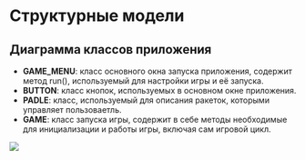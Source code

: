 # Структурные модели

## Диаграмма классов приложения

 - **GAME_MENU**: класс основного окна запуска приложения, содержит метод run(), используемый для настройки игры и её запуска.
 - **BUTTON**: класс кнопок, используемых в основном окне приложения.
 - **PADLE**: класс, используемый для описания ракеток, которыми управляет пользоваетль.
 - **GAME**: класс запуска игры, содержит в себе методы необходимые для инициализации и работы игры, включая сам игровой цикл.

[![](https://mermaid.ink/img/pako:eNqVlE1PwzAMhv9KldPQPiQ4VghpaIMLGwi2W6Uoa8yISJvKSTemaf-dNGnpx4oGObTN-zhxbMc9klhxICGJJdN6JtgWWRKlgR1OCR6nizldzJfr4OjlYugYAdIwyA5blsCEC51Jdqj5JjdGpToM7ter1fOyBkPM08GVn5-abrxh0wdCbH48vNpJjWIlFYaByTMJtfqu0npBMZk82EfNDXx1OELKAdsW1Pvt7D3kyPbUhzXw0fdF8TKdzZ7m7UwphDAQzYPoDIB3NA7vLJeV996of0H2AN16_adU7oD0Uu60YWioy88l04xxLuE6LJPRBTfnYMOkpH9IgLPr4Y0y5RlnBuhGMeTVPXPArU3UDlqqD4uDzUhLzzUg3Wnq3lKprJdm8Tnbo7D-7b5GaCNi3YI7AfseVlaw7rTgdjyuOqIg5bUaj--cUdu4VsmIJIAJE9z2s7sCETEfkEBEQvvJGX5GJEpP1o7lRr0d0piEBnMYEZ-3sv0rEbgwChfl_6F4nb4BAtZF2A?type=png)](https://mermaid.live/edit#pako:eNqVlE1PwzAMhv9KldPQPiQ4VghpaIMLGwi2W6Uoa8yISJvKSTemaf-dNGnpx4oGObTN-zhxbMc9klhxICGJJdN6JtgWWRKlgR1OCR6nizldzJfr4OjlYugYAdIwyA5blsCEC51Jdqj5JjdGpToM7ter1fOyBkPM08GVn5-abrxh0wdCbH48vNpJjWIlFYaByTMJtfqu0npBMZk82EfNDXx1OELKAdsW1Pvt7D3kyPbUhzXw0fdF8TKdzZ7m7UwphDAQzYPoDIB3NA7vLJeV996of0H2AN16_adU7oD0Uu60YWioy88l04xxLuE6LJPRBTfnYMOkpH9IgLPr4Y0y5RlnBuhGMeTVPXPArU3UDlqqD4uDzUhLzzUg3Wnq3lKprJdm8Tnbo7D-7b5GaCNi3YI7AfseVlaw7rTgdjyuOqIg5bUaj--cUdu4VsmIJIAJE9z2s7sCETEfkEBEQvvJGX5GJEpP1o7lRr0d0piEBnMYEZ-3sv0rEbgwChfl_6F4nb4BAtZF2A)


